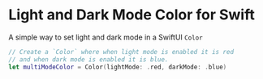 # Light and Dark Mode Color for Swift

A simple way to set light and dark mode in a SwiftUI `Color`

```swift
// Create a `Color` where when light mode is enabled it is red
// and when dark mode is enabled it is blue.
let multiModeColor = Color(lightMode: .red, darkMode: .blue)
```